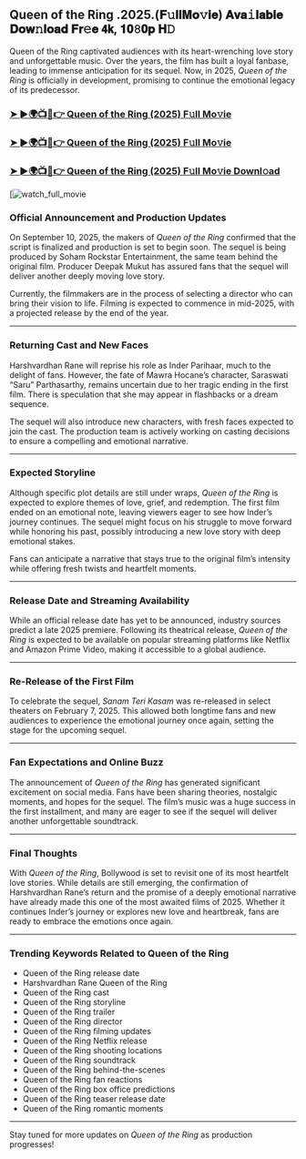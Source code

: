 ## Queen of the Ring .2025.(𝐅𝚞𝐥𝐥𝐌𝐨𝚟𝐢𝐞) 𝐀𝐯𝐚𝚒𝐥𝐚𝐛𝐥𝐞 𝐃𝐨𝐰𝚗𝐥𝐨𝐚𝐝 𝐅𝐫𝚎𝐞 𝟰𝗸, 𝟏𝟎𝟾𝟎𝐩 𝐇𝙳

Queen of the Ring captivated audiences with its heart-wrenching love story and unforgettable music. Over the years, the film has built a loyal fanbase, leading to immense anticipation for its sequel. Now, in 2025, *Queen of the Ring* is officially in development, promising to continue the emotional legacy of its predecessor.

### [➤ ►🌍📺📱👉   Queen of the Ring (2025) F𝚞ll Mo𝚟ie](https://cutt.ly/nrtBYMcV)

### [➤ ►🌍📺📱👉   Queen of the Ring (2025) F𝚞ll Mo𝚟ie](https://cutt.ly/nrtBYMcV)

### [➤ ►🌍📺📱👉   Queen of the Ring (2025) F𝚞ll Mo𝚟ie Downl𝚘ad](https://cutt.ly/nrtBYMcV)

[![watch_full_movie](https://media.themoviedb.org/t/p/w533_and_h300_bestv2/z4nGKYC1aj2qy5fEKYiZQsdrEPB.jpg)

### **Official Announcement and Production Updates**

On September 10, 2025, the makers of *Queen of the Ring* confirmed that the script is finalized and production is set to begin soon. The sequel is being produced by Soham Rockstar Entertainment, the same team behind the original film. Producer Deepak Mukut has assured fans that the sequel will deliver another deeply moving love story.

Currently, the filmmakers are in the process of selecting a director who can bring their vision to life. Filming is expected to commence in mid-2025, with a projected release by the end of the year.

---

### **Returning Cast and New Faces**

Harshvardhan Rane will reprise his role as Inder Parihaar, much to the delight of fans. However, the fate of Mawra Hocane’s character, Saraswati “Saru” Parthasarthy, remains uncertain due to her tragic ending in the first film. There is speculation that she may appear in flashbacks or a dream sequence.

The sequel will also introduce new characters, with fresh faces expected to join the cast. The production team is actively working on casting decisions to ensure a compelling and emotional narrative.

---

### **Expected Storyline**

Although specific plot details are still under wraps, *Queen of the Ring* is expected to explore themes of love, grief, and redemption. The first film ended on an emotional note, leaving viewers eager to see how Inder’s journey continues. The sequel might focus on his struggle to move forward while honoring his past, possibly introducing a new love story with deep emotional stakes.

Fans can anticipate a narrative that stays true to the original film’s intensity while offering fresh twists and heartfelt moments.

---

### **Release Date and Streaming Availability**

While an official release date has yet to be announced, industry sources predict a late 2025 premiere. Following its theatrical release, *Queen of the Ring* is expected to be available on popular streaming platforms like Netflix and Amazon Prime Video, making it accessible to a global audience.

---

### **Re-Release of the First Film**

To celebrate the sequel, *Sanam Teri Kasam* was re-released in select theaters on February 7, 2025. This allowed both longtime fans and new audiences to experience the emotional journey once again, setting the stage for the upcoming sequel.

---

### **Fan Expectations and Online Buzz**

The announcement of *Queen of the Ring* has generated significant excitement on social media. Fans have been sharing theories, nostalgic moments, and hopes for the sequel. The film’s music was a huge success in the first installment, and many are eager to see if the sequel will deliver another unforgettable soundtrack.

---

### **Final Thoughts**

With *Queen of the Ring*, Bollywood is set to revisit one of its most heartfelt love stories. While details are still emerging, the confirmation of Harshvardhan Rane’s return and the promise of a deeply emotional narrative have already made this one of the most awaited films of 2025. Whether it continues Inder’s journey or explores new love and heartbreak, fans are ready to embrace the emotions once again.

---

### **Trending Keywords Related to Queen of the Ring**

- Queen of the Ring release date  
- Harshvardhan Rane Queen of the Ring  
- Queen of the Ring cast  
- Queen of the Ring storyline  
- Queen of the Ring trailer  
- Queen of the Ring director  
- Queen of the Ring filming updates  
- Queen of the Ring Netflix release  
- Queen of the Ring shooting locations  
- Queen of the Ring soundtrack  
- Queen of the Ring behind-the-scenes  
- Queen of the Ring fan reactions  
- Queen of the Ring box office predictions  
- Queen of the Ring teaser release date  
- Queen of the Ring romantic moments  

---

Stay tuned for more updates on *Queen of the Ring* as production progresses!
